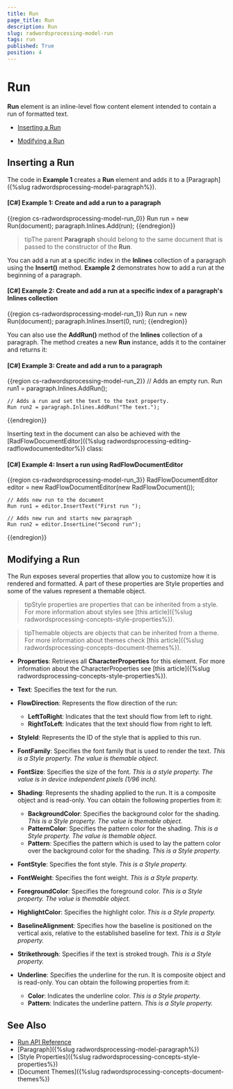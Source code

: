 ```yaml
---
title: Run
page_title: Run
description: Run
slug: radwordsprocessing-model-run
tags: run
published: True
position: 4
---
```


# Run



__Run__ element is an inline-level flow content element intended to contain a run of formatted text.
      

* [Inserting a Run](#inserting-a-run)

* [Modifying a Run](#modifying-a-run)

## Inserting a Run

The code in __Example 1__ creates a __Run__ element and adds it to a [Paragraph]({%slug radwordsprocessing-model-paragraph%}).
        

#### __[C#] Example 1: Create and add a run to a paragraph__

{{region cs-radwordsprocessing-model-run_0}}
	Run run = new Run(document);
	paragraph.Inlines.Add(run);
{{endregion}}



>tipThe parent __Paragraph__ should belong to the same document that is passed to the constructor of the __Run__.
          

You can add a run at a specific index in the __Inlines__ collection of a paragraph using the __Insert()__ method. __Example 2__ demonstrates how to add a run at the beginning of a paragraph.
        

#### __[C#] Example 2: Create and add a run at a specific index of a paragraph's Inlines collection__

{{region cs-radwordsprocessing-model-run_1}}
	Run run = new Run(document);
	paragraph.Inlines.Insert(0, run);
{{endregion}}



You can also use the __AddRun()__ method of the __Inlines__ collection of a paragraph. The method creates a new __Run__ instance, adds it to the container and returns it:
        

#### __[C#] Example 3: Create and add a run to a paragraph__

{{region cs-radwordsprocessing-model-run_2}}
	// Adds an empty run.
	Run run1 = paragraph.Inlines.AddRun();
	
	// Adds a run and set the text to the text property.
	Run run2 = paragraph.Inlines.AddRun("The text.");
{{endregion}}



Inserting text in the document can also be achieved with the [RadFlowDocumentEditor]({%slug radwordsprocessing-editing-radflowdocumenteditor%}) class:
        

#### __[C#] Example 4: Insert a run using RadFlowDocumentEditor__

{{region cs-radwordsprocessing-model-run_3}}
	RadFlowDocumentEditor editor = new RadFlowDocumentEditor(new RadFlowDocument());
	
	// Adds new run to the document
	Run run1 = editor.InsertText("First run ");
	
	// Adds new run and starts new paragraph
	Run run2 = editor.InsertLine("Second run");
{{endregion}}



## Modifying a Run

The Run exposes several properties that allow you to customize how it is rendered and formatted. A part of these properties are Style properties and some of the values represent a themable object.


>tipStyle properties are properties that can be inherited from a style. For more information about styles see [this article]({%slug radwordsprocessing-concepts-style-properties%}).
          

>tipThemable objects are objects that can be inherited from a theme. For more information about themes check [this article]({%slug radwordsprocessing-concepts-document-themes%}).
            

* __Properties__: Retrieves all __CharacterProperties__ for this element. For more information about the CharacterProperties see [this article]({%slug radwordsprocessing-concepts-style-properties%}).
            

* __Text__: Specifies the text for the run.


* __FlowDirection__: Represents the flow direction of the run:
	
	* __LeftToRight__: Indicates that the text should flow from left to right.
	* __RightToLeft__: Indicates that the text should flow from right to left.
	            

* __StyleId__: Represents the ID of the style that is applied to this run.
            

* __FontFamily__: Specifies the font family that is used to render the text. *This is a Style property. The value is themable object.*

* __FontSize__: Specifies the size of the font. *This is a style property. The value is in device independent pixels (1/96 inch).*

* __Shading__: Represents the shading applied to the run. It is a composite object and is read-only. You can obtain the following properties from it:

    * __BackgroundColor__: Specifies the background color for the shading. *This is a Style property. The value is themable object.*
    * __PatternColor__: Specifies the pattern color for the shading. *This is a Style property. The value is themable object.*
    * __Pattern__: Specifies the pattern which is used to lay the pattern color over the background color for the shading. *This is a Style property.*

* __FontStyle__: Specifies the font style. *This is a Style property.*

* __FontWeight__:  Specifies the font weight. *This is a Style property.*

* __ForegroundColor__:  Specifies the foreground color. *This is a Style property. The value is themable object.*

* __HighlightColor__: Specifies the highlight color. *This is a Style property.*

* __BaselineAlignment__: Specifies how the baseline is positioned on the vertical axis, relative to the established baseline for text. *This is a Style property.*

* __Strikethrough__: Specifies if the text is stroked trough. *This is a Style property.*

* __Underline__: Specifies the underline for the run. It is composite object and is read-only. You can obtain the following properties from it:

    * __Color__: Indicates the underline color. *This is a Style property.*
    * __Pattern__: Indicates the underline pattern. *This is a Style property.*
     

## See Also

 * [Run API Reference](http://docs.telerik.com/devtools/document-processing/api/html/T_Telerik_Windows_Documents_Flow_Model_Run.htm)
 * [Paragraph]({%slug radwordsprocessing-model-paragraph%})
 * [Style Properties]({%slug radwordsprocessing-concepts-style-properties%})
 * [Document Themes]({%slug radwordsprocessing-concepts-document-themes%})
